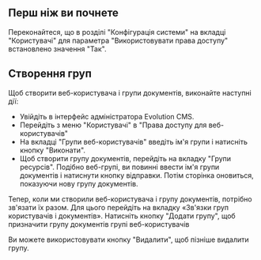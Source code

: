 ## Перш ніж ви почнете ##
Переконайтеся, що в розділі "Конфігурація системи" на вкладці "Користувачі" для параметра "Використовувати права доступу" встановлено значення "Так".

## Створення груп ##
Щоб створити веб-користувача і групи документів, виконайте наступні дії:
* Увійдіть в інтерфейс адміністратора Evolution CMS.
* Перейдіть з меню "Користувачі" в "Права доступу для веб-користувачів"
* На вкладці "Групи веб-користувачів" введіть ім'я групи і натисніть кнопку "Виконати".
* Щоб створити групу документів, перейдіть на вкладку "Групи ресурсів". Подібно веб-групі, ви повинні ввести ім'я групи документів і натиснути кнопку відправки. Потім сторінка оновиться, показуючи нову групу документів.

Тепер, коли ми створили веб-користувача і групу документів, потрібно зв'язати їх разом. Для цього перейдіть на вкладку «Зв'язки груп користувачів і документів». Натисніть кнопку "Додати групу", щоб призначити групу документів групі веб-користувачів

Ви можете використовувати кнопку "Видалити", щоб пізніше видалити групу.

